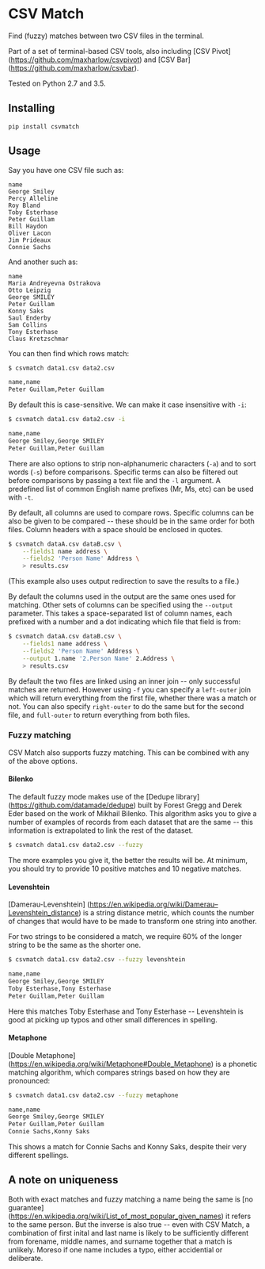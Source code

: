 CSV Match
=========

Find (fuzzy) matches between two CSV files in the terminal.

Part of a set of terminal-based CSV tools, also including [CSV Pivot] (https://github.com/maxharlow/csvpivot) and [CSV Bar] (https://github.com/maxharlow/csvbar).

Tested on Python 2.7 and 3.5.


Installing
----------

    pip install csvmatch


Usage
-----

Say you have one CSV file such as:

```
name
George Smiley
Percy Alleline
Roy Bland
Toby Esterhase
Peter Guillam
Bill Haydon
Oliver Lacon
Jim Prideaux
Connie Sachs
```

And another such as:

```
name
Maria Andreyevna Ostrakova
Otto Leipzig
George SMILEY
Peter Guillam
Konny Saks
Saul Enderby
Sam Collins
Tony Esterhase
Claus Kretzschmar
```

You can then find which rows match:

```bash
$ csvmatch data1.csv data2.csv

name,name
Peter Guillam,Peter Guillam
```

By default this is case-sensitive. We can make it case insensitive with `-i`:

```bash
$ csvmatch data1.csv data2.csv -i

name,name
George Smiley,George SMILEY
Peter Guillam,Peter Guillam
```

There are also options to strip non-alphanumeric characters (`-a`) and to sort words (`-s`) before comparisons. Specific terms can also be filtered out before comparisons by passing a text file and the `-l` argument. A predefined list of common English name prefixes (Mr, Ms, etc) can be used with `-t`.

By default, all columns are used to compare rows. Specific columns can be also be given to be compared -- these should be in the same order for both files. Column headers with a space should be enclosed in quotes.

```bash
$ csvmatch dataA.csv dataB.csv \
    --fields1 name address \
    --fields2 'Person Name' Address \
	> results.csv
```

(This example also uses output redirection to save the results to a file.)

By default the columns used in the output are the same ones used for matching. Other sets of columns can be specified using the `--output` parameter. This takes a space-separated list of column names, each prefixed with a number and a dot indicating which file that field is from:

```bash
$ csvmatch dataA.csv dataB.csv \
    --fields1 name address \
    --fields2 'Person Name' Address \
    --output 1.name '2.Person Name' 2.Address \
    > results.csv
```

By default the two files are linked using an inner join -- only successful matches are returned. However using `-f` you can specify a `left-outer` join which will return everything from the first file, whether there was a match or not. You can also specify `right-outer` to do the same but for the second file, and `full-outer` to return everything from both files.

### Fuzzy matching

CSV Match also supports fuzzy matching. This can be combined with any of the above options.

#### Bilenko

The default fuzzy mode makes use of the [Dedupe library] (https://github.com/datamade/dedupe) built by Forest Gregg and Derek Eder based on the work of Mikhail Bilenko. This algorithm asks you to give a number of examples of records from each dataset that are the same -- this information is extrapolated to link the rest of the dataset.

```bash
$ csvmatch data1.csv data2.csv --fuzzy
```

The more examples you give it, the better the results will be. At minimum, you should try to provide 10 positive matches and 10 negative matches.

#### Levenshtein

[Damerau-Levenshtein] (https://en.wikipedia.org/wiki/Damerau–Levenshtein_distance) is a string distance metric, which counts the number of changes that would have to be made to transform one string into another.

For two strings to be considered a match, we require 60% of the longer string to be the same as the shorter one.

```bash
$ csvmatch data1.csv data2.csv --fuzzy levenshtein

name,name
George Smiley,George SMILEY
Toby Esterhase,Tony Esterhase
Peter Guillam,Peter Guillam
```

Here this matches Toby Esterhase and Tony Esterhase -- Levenshtein is good at picking up typos and other small differences in spelling.

#### Metaphone

[Double Metaphone] (https://en.wikipedia.org/wiki/Metaphone#Double_Metaphone) is a phonetic matching algorithm, which compares strings based on how they are pronounced:

```bash
$ csvmatch data1.csv data2.csv --fuzzy metaphone

name,name
George Smiley,George SMILEY
Peter Guillam,Peter Guillam
Connie Sachs,Konny Saks
```

This shows a match for Connie Sachs and Konny Saks, despite their very different spellings.


A note on uniqueness
--------------------

Both with exact matches and fuzzy matching a name being the same is [no guarantee] (https://en.wikipedia.org/wiki/List_of_most_popular_given_names) it refers to the same person. But the inverse is also true -- even with CSV Match, a combination of first inital and last name is likely to be sufficiently different from forename, middle names, and surname together that a match is unlikely. Moreso if one name includes a typo, either accidential or deliberate.
